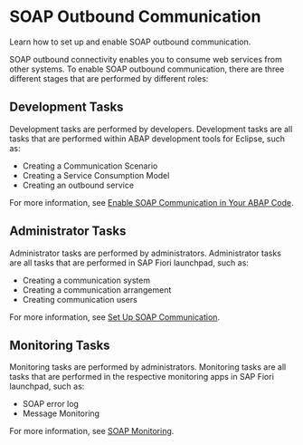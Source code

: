 <!-- loioff6e400b4066430f85e0b16f561900f4 -->

# SOAP Outbound Communication

Learn how to set up and enable SOAP outbound communication.

SOAP outbound connectivity enables you to consume web services from other systems. To enable SOAP outbound communication, there are three different stages that are performed by different roles:



<a name="loioff6e400b4066430f85e0b16f561900f4__section_tzf_3py_gzb"/>

## Development Tasks

Development tasks are performed by developers. Development tasks are all tasks that are performed within ABAP development tools for Eclipse, such as:

-   Creating a Communication Scenario
-   Creating a Service Consumption Model
-   Creating an outbound service

For more information, see [Enable SOAP Communication in Your ABAP Code](enable-soap-communication-in-your-abap-code-6ab460e.md).



<a name="loioff6e400b4066430f85e0b16f561900f4__section_b3p_1qy_gzb"/>

## Administrator Tasks

Administrator tasks are performed by administrators. Administrator tasks are all tasks that are performed in SAP Fiori launchpad, such as:

-   Creating a communication system
-   Creating a communication arrangement
-   Creating communication users

For more information, see [Set Up SOAP Communication](set-up-soap-communication-8b6723b.md).



<a name="loioff6e400b4066430f85e0b16f561900f4__section_ssy_gqy_gzb"/>

## Monitoring Tasks

Monitoring tasks are performed by administrators. Monitoring tasks are all tasks that are performed in the respective monitoring apps in SAP Fiori launchpad, such as:

-   SOAP error log
-   Message Monitoring

For more information, see [SOAP Monitoring](soap-monitoring-3cd5085.md).

